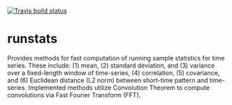 
[![Travis build status](https://travis-ci.com/martakarass/runstats.svg?branch=master)](https://travis-ci.com/martakarass/runstats)

<!-- README.md is generated from README.Rmd. Please edit that file -->
runstats
========

Provides methods for fast computation of running sample statistics for time series. These include: (1) mean, (2) standard deviation, and (3) variance over a fixed-length window of time-series, (4) correlation, (5) covariance, and (6) Euclidean distance (L2 norm) between short-time pattern and time-series. Implemented methods utilize Convolution Theorem to compute convolutions via Fast Fourier Transform (FFT).
